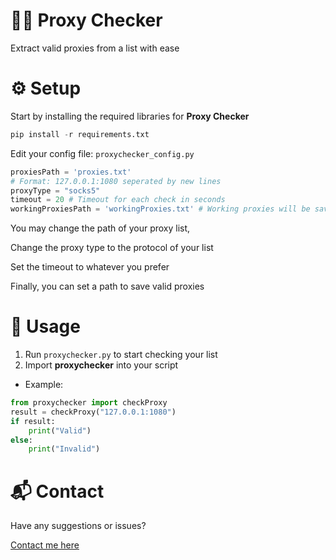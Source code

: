 # 🕵️‍♂️ Proxy Checker
Extract valid proxies from a list with ease
# ⚙️ Setup
Start by installing the required libraries for **Proxy Checker**
```python
pip install -r requirements.txt
```
Edit your config file: `proxychecker_config.py`
```python
proxiesPath = 'proxies.txt'
# Format: 127.0.0.1:1080 seperated by new lines
proxyType = "socks5"
timeout = 20 # Timeout for each check in seconds
workingProxiesPath = 'workingProxies.txt' # Working proxies will be saved here
```
You may change the path of your proxy list,

Change the proxy type to the protocol of your list

Set the timeout to whatever you prefer

Finally, you can set a path to save valid proxies
# 🚀 Usage
1. Run `proxychecker.py` to start checking your list  
2. Import **proxychecker** into your script
- Example:
```python
from proxychecker import checkProxy
result = checkProxy("127.0.0.1:1080")
if result:
    print("Valid")
else:
    print("Invalid")
```
# 📬 Contact
Have any suggestions or issues?

[Contact me here](https://slain.me)
